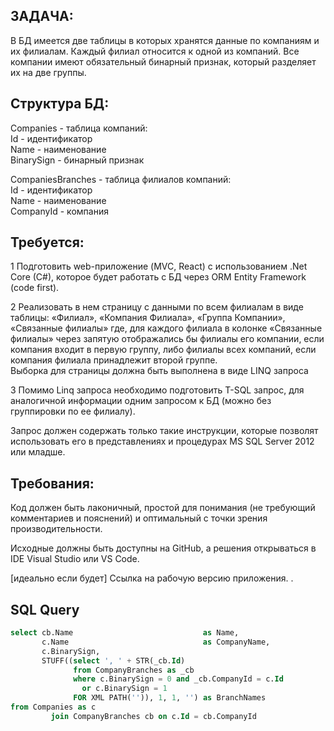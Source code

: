 ## ЗАДАЧА:
В БД имеется две таблицы в которых хранятся данные по компаниям и их филиалам.
Каждый филиал относится к одной из компаний. Все компании имеют обязательный бинарный
признак, который разделяет их на две группы.

## Структура БД:
Companies - таблица компаний: \
Id - идентификатор \
Name - наименование \
BinarySign - бинарный признак 

CompaniesBranches - таблица филиалов компаний: \
Id - идентификатор \
Name - наименование \
CompanyId - компания 

## Требуется:
1 Подготовить web-приложение (MVC, React) с использованием .Net Core (C#), которое
будет работать с БД через ORM Entity Framework (сode first). 

2 Реализовать в нем страницу с данными по всем филиалам в виде таблицы:
«Филиал», «Компания Филиала», «Группа Компании», «Связанные филиалы»
где, для каждого филиала в колонке «Связанные филиалы» через запятую отображались бы
филиалы его компании, если компания входит в первую группу, либо филиалы всех компаний, если
компания филиала принадлежит второй группе. \
Выборка для страницы должна быть выполнена в виде LINQ запроса 

3 Помимо
Linq
запроса
необходимо
подготовить
T-SQL
запрос,
для
аналогичной информации одним запросом к БД (можно без группировки по ее
филиалу). 

Запрос должен содержать только такие инструкции, которые позволят
использовать его в представлениях и процедурах MS SQL Server 2012 или младше.
## Требования:

Код должен быть лаконичный, простой для понимания (не требующий комментариев и
пояснений) и оптимальный с точки зрения производительности.

Исходные должны быть доступны на GitHub, а решения открываться в IDE Visual Studio или
VS Code.


[идеально если будет] Ссылка на рабочую версию приложения.
.

## SQL Query

```sql
select cb.Name                             as Name,
       c.Name                              as CompanyName,
       c.BinarySign,
       STUFF((select ', ' + STR(_cb.Id)
              from CompanyBranches as _cb
              where c.BinarySign = 0 and _cb.CompanyId = c.Id
                or c.BinarySign = 1
              FOR XML PATH('')), 1, 1, '') as BranchNames
from Companies as c
         join CompanyBranches cb on c.Id = cb.CompanyId
```

